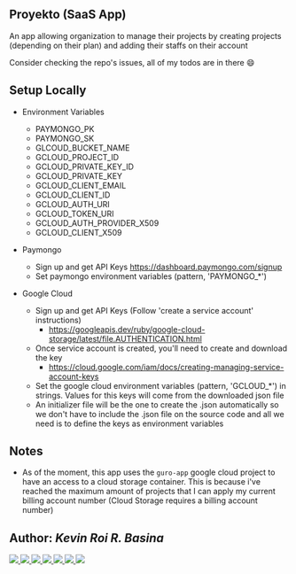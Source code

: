 ## Proyekto (SaaS App)

An app allowing organization to manage their projects by creating projects (depending on their plan) and adding their staffs on their account 

Consider checking the repo's issues, all of my todos are in there :smile:

## Setup Locally

* Environment Variables
  * PAYMONGO_PK
  * PAYMONGO_SK
  * GLCOUD_BUCKET_NAME
  * GCLOUD_PROJECT_ID
  * GCLOUD_PRIVATE_KEY_ID
  * GCLOUD_PRIVATE_KEY
  * GCLOUD_CLIENT_EMAIL
  * GCLOUD_CLIENT_ID
  * GCLOUD_AUTH_URI
  * GCLOUD_TOKEN_URI
  * GCLOUD_AUTH_PROVIDER_X509
  * GCLOUD_CLIENT_X509

* Paymongo
  * Sign up and get API Keys https://dashboard.paymongo.com/signup
  * Set paymongo environment variables (pattern, 'PAYMONGO_*')

* Google Cloud
  * Sign up and get API Keys (Follow 'create a service account' instructions)
    * https://googleapis.dev/ruby/google-cloud-storage/latest/file.AUTHENTICATION.html
  * Once service account is created, you'll need to create and download the key
    * https://cloud.google.com/iam/docs/creating-managing-service-account-keys
  * Set the google cloud environment variables (pattern, 'GCLOUD_*') in strings. Values for this keys will come from the downloaded json file
  * An initializer file will be the one to create the .json automatically so we don't have to include the .json file on the source code and all we need is to define the keys as environment variables

## Notes
- As of the moment, this app uses the ```guro-app``` google cloud project to have an access to a cloud storage container. This is because i've reached the maximum amount of projects that I can apply my current billing account number (Cloud Storage requires a billing account number)

## Author: <i>Kevin Roi R. Basina</i>
<a href="https://github.com/rookiemonkey">
	<img src="https://img.shields.io/badge/GitHub-100000?style=for-the-badge&logo=github&logoColor=white" />
</a>
<a href="https://ph.linkedin.com/in/kevin-roi-rigor-basina-668136185">
	<img src="https://img.shields.io/badge/LinkedIn-0077B5?style=for-the-badge&logo=linkedin&logoColor=white">
</a>
<a href="https://www.facebook.com/kevinroibasina">
	<img src="https://img.shields.io/badge/Facebook-1877F2?style=for-the-badge&logo=facebook&logoColor=white" />
<a>
<a href="https://www.instagram.com/timemachineni_roi/">
	<img src="https://img.shields.io/badge/Instagram-E4405F?style=for-the-badge&logo=instagram&logoColor=white">
</a>
<a href="https://twitter.com/tymmchineni_roi">
	<img src="https://img.shields.io/badge/Twitter-1DA1F2?style=for-the-badge&logo=twitter&logoColor=white">
</a>
<a href="mailto: kevinroirigorbasina@protonmail.com">
	<img src="https://img.shields.io/badge/ProtonMail-8B89CC?style=for-the-badge&logo=protonmail&logoColor=white">
</a>
<a href="mailto: kevinroirigorbasina@gmail.com">
	<img src="https://img.shields.io/badge/Gmail-D14836?style=for-the-badge&logo=gmail&logoColor=white">
</a>